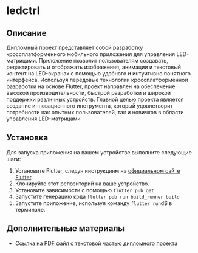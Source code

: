 # ledctrl

## Описание

Дипломный проект представляет собой разработку кроссплатформенного мобильного приложения для управления LED-матрицами. Приложение позволит пользователям создавать, редактировать и отображать изображения, анимации и текстовый контент на LED-экранах с помощью удобного и интуитивно понятного интерфейса. Используя передовые технологии кроссплатформенной разработки на основе Flutter, проект направлен на обеспечение высокой производительности, быстрой разработки и широкой поддержки различных устройств. Главной целью проекта является создание инновационного инструмента, который удовлетворит потребности как опытных пользователей, так и новичков в области управления LED-матрицами

## Установка

Для запуска приложения на вашем устройстве выполните следующие шаги:

1. Установите Flutter, следуя инструкциям на [официальном сайте Flutter](https://flutter.dev/docs/get-started/install).
2. Клонируйте этот репозиторий на ваше устройство.
3. Установите зависимости с помощью `flutter pub get`
4. Запустите генерацию кода `flutter pub run build_runner build`
5. Запустите приложение, используя команду `flutter run`d$ в терминале.

## Дополнительные материалы

- [Ссылка на PDF файл с текстовой частью дипломного проекта](https://docs.google.com/document/d/1HMCe53iAPPU58XrbYsZYwDRQRZAj_fLU89LI3JTcJ-Y/edit?usp=sharing)


